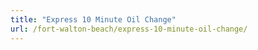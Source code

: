 ```yaml
---
title: "Express 10 Minute Oil Change"
url: /fort-walton-beach/express-10-minute-oil-change/
---
```

